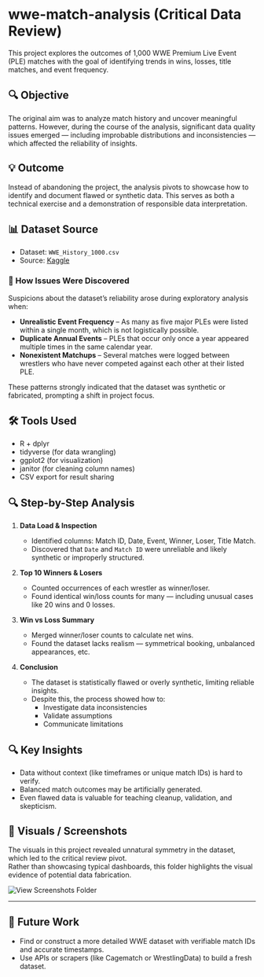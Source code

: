 # wwe-match-analysis (Critical Data Review)
This project explores the outcomes of 1,000 WWE Premium Live Event (PLE) matches with the goal of identifying trends in wins, losses, title matches, and event frequency.

## 🔍 Objective

The original aim was to analyze match history and uncover meaningful patterns. However, during the course of the analysis, significant data quality issues emerged — including improbable distributions and inconsistencies — which affected the reliability of insights.

## 💡 Outcome

Instead of abandoning the project, the analysis pivots to showcase how to identify and document flawed or synthetic data. This serves as both a technical exercise and a demonstration of responsible data interpretation.

## 📊 Dataset Source

- Dataset: `WWE_History_1000.csv`
- Source: [Kaggle](https://www.kaggle.com/datasets/waqi786/wwe-champion-dataset/data)

### 🔎 How Issues Were Discovered

Suspicions about the dataset’s reliability arose during exploratory analysis when:

- **Unrealistic Event Frequency** – As many as five major PLEs were listed within a single month, which is not logistically possible.
- **Duplicate Annual Events** – PLEs that occur only once a year appeared multiple times in the same calendar year.
- **Nonexistent Matchups** – Several matches were logged between wrestlers who have never competed against each other at their listed PLE.

These patterns strongly indicated that the dataset was synthetic or fabricated, prompting a shift in project focus.

## 🛠️ Tools Used

- R + dplyr
- tidyverse (for data wrangling)
- ggplot2 (for visualization)
- janitor (for cleaning column names)
- CSV export for result sharing

## 🔍 Step-by-Step Analysis

1. **Data Load & Inspection**
   - Identified columns: Match ID, Date, Event, Winner, Loser, Title Match.
   - Discovered that `Date` and `Match ID` were unreliable and likely synthetic or improperly structured.

2. **Top 10 Winners & Losers**
   - Counted occurrences of each wrestler as winner/loser.
   - Found identical win/loss counts for many — including unusual cases like 20 wins and 0 losses.

3. **Win vs Loss Summary**
   - Merged winner/loser counts to calculate net wins.
   - Found the dataset lacks realism — symmetrical booking, unbalanced appearances, etc.

4. **Conclusion**
   - The dataset is statistically flawed or overly synthetic, limiting reliable insights.
   - Despite this, the process showed how to:
     - Investigate data inconsistencies
     - Validate assumptions
     - Communicate limitations

## 🔍 Key Insights

- Data without context (like timeframes or unique match IDs) is hard to verify.
- Balanced match outcomes may be artificially generated.
- Even flawed data is valuable for teaching cleanup, validation, and skepticism.

## 📸 Visuals / Screenshots

The visuals in this project revealed unnatural symmetry in the dataset, which led to the critical review pivot.  
Rather than showcasing typical dashboards, this folder highlights the visual evidence of potential data fabrication.

![View Screenshots Folder](./images)

---

## 🚀 Future Work

- Find or construct a more detailed WWE dataset with verifiable match IDs and accurate timestamps.
- Use APIs or scrapers (like Cagematch or WrestlingData) to build a fresh dataset.
